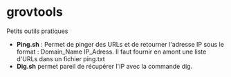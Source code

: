 # grovtools
Petits outils pratiques

* **Ping.sh** :
Permet de pinger des URLs et de retourner l'adresse IP sous le format : Domain_Name IP_Adress. Il faut fournir en amont une liste d'URLs dans un fichier ping.txt
* **Dig.sh** permet pareil de récupérer l'IP avec la commande dig.
